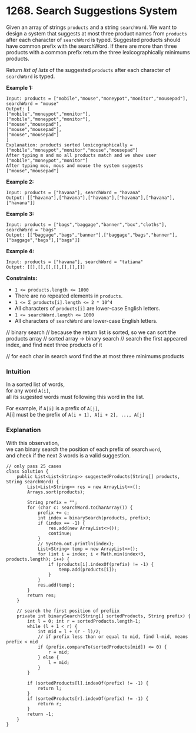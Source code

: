 # 1268. Search Suggestions System



Given an array of strings `products` and a string `searchWord`. We want to design a system that suggests at most three product names from `products` after each character of `searchWord` is typed. Suggested products should have common prefix with the searchWord. If there are more than three products with a common prefix return the three lexicographically minimums products.

Return _list of lists_ of the suggested `products` after each character of `searchWord` is typed.&#x20;

**Example 1:**

```
Input: products = ["mobile","mouse","moneypot","monitor","mousepad"], searchWord = "mouse"
Output: [
["mobile","moneypot","monitor"],
["mobile","moneypot","monitor"],
["mouse","mousepad"],
["mouse","mousepad"],
["mouse","mousepad"]
]
Explanation: products sorted lexicographically = ["mobile","moneypot","monitor","mouse","mousepad"]
After typing m and mo all products match and we show user ["mobile","moneypot","monitor"]
After typing mou, mous and mouse the system suggests ["mouse","mousepad"]
```

**Example 2:**

```
Input: products = ["havana"], searchWord = "havana"
Output: [["havana"],["havana"],["havana"],["havana"],["havana"],["havana"]]
```

**Example 3:**

```
Input: products = ["bags","baggage","banner","box","cloths"], searchWord = "bags"
Output: [["baggage","bags","banner"],["baggage","bags","banner"],["baggage","bags"],["bags"]]
```

**Example 4:**

```
Input: products = ["havana"], searchWord = "tatiana"
Output: [[],[],[],[],[],[],[]]
```

**Constraints:**

* `1 <= products.length <= 1000`
* There are no repeated elements in `products`.
* `1 <= Σ products[i].length <= 2 * 10^4`
* All characters of `products[i]` are lower-case English letters.
* `1 <= searchWord.length <= 1000`
* All characters of `searchWord` are lower-case English letters.

// binary search // because the return list is sorted, so we can sort the products array // sorted array -> binary search // search the first appeared index, and find next three products of it

// for each char in search word find the at most three minimums products

### **Intuition**

In a sorted list of words,\
for any word `A[i]`,\
all its sugested words must following this word in the list.

For example, if `A[i]` is a prefix of `A[j]`,\
A\[i] must be the prefix of `A[i + 1], A[i + 2], ..., A[j]`

### **Explanation**

With this observation,\
we can binary search the position of each prefix of search `word`,\
and check if the next 3 words is a valid suggestion.



```
// only pass 25 cases
class Solution {
    public List<List<String>> suggestedProducts(String[] products, String searchWord) {
        List<List<String>> res = new ArrayList<>();
        Arrays.sort(products);
        
        String prefix = "";
        for (char c: searchWord.toCharArray()) {
            prefix += c;
            int index = binarySearch(products, prefix);
            if (index == -1) {
                res.add(new ArrayList<>());
                continue;
            }
            // System.out.println(index);
            List<String> temp = new ArrayList<>();  
            for (int i = index; i < Math.min(index+3, products.length); i++) {
                if (products[i].indexOf(prefix) != -1) {
                    temp.add(products[i]);
                }
            }
            res.add(temp);
        }
        return res;
    }
    
    // search the first position of prefiix
    private int binarySearch(String[] sortedProducts, String prefix) {
        int l = 0; int r = sortedProducts.length-1;
        while (l + 1 < r) {
            int mid = l + (r - l)/2;   
            // if prefix less than or equal to mid, find l-mid, means prefix < mid
            if (prefix.compareTo(sortedProducts[mid]) <= 0) {
                r = mid;
            } else {
                l = mid;
            }
        }
        
        if (sortedProducts[l].indexOf(prefix) != -1) {
            return l;
        }
        if (sortedProducts[r].indexOf(prefix) != -1) {
            return r;
        }
        return -1;
    }
}
```
